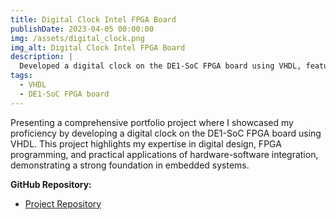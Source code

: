 ```yaml
---
title: Digital Clock Intel FPGA Board
publishDate: 2023-04-05 00:00:00
img: /assets/digital_clock.png
img_alt: Digital Clock Intel FPGA Board
description: |
  Developed a digital clock on the DE1-SoC FPGA board using VHDL, featuring versatile timekeeping with user interaction through switches and keys
tags:
  - VHDL
  - DE1-SoC FPGA board
---
```


Presenting a comprehensive portfolio project where I showcased my proficiency by developing a digital clock on the DE1-SoC FPGA board using VHDL. This project highlights my expertise in digital design, FPGA programming, and practical applications of hardware-software integration, demonstrating a strong foundation in embedded systems.

**GitHub Repository:**
- [Project Repository](https://github.com/amro2001/HDL-Projects)
